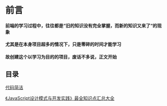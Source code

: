# 前言
#### 前端的学习过程中，往往都是“旧的知识没有完全掌握，而新的知识又来了“的现象
#### 尤其是在本身项目超多的情况下，只是零碎的时间才能学习
#### 故创建这个以学习为目的的项目，废话不多说，正文开始

## 目录

[代码简洁](https://github.com/PatrickChou/Improve-code-quality/blob/master/code_optimization/code_concise.md)

[《JavaScript设计模式与开发实践》最全知识点汇总大全](https://github.com/PatrickChou/Improve-code-quality/blob/master/book_Js_Design/CONTENTS.md)